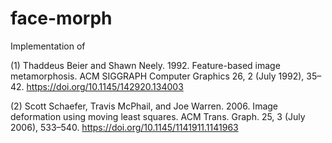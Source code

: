 # face-morph
Implementation of 

(1) Thaddeus Beier and Shawn Neely. 1992. Feature-based image metamorphosis. ACM SIGGRAPH Computer Graphics 26, 2 (July 1992), 35–42. https://doi.org/10.1145/142920.134003

(2) Scott Schaefer, Travis McPhail, and Joe Warren. 2006. Image deformation using moving least squares. ACM Trans. Graph. 25, 3 (July 2006), 533–540. https://doi.org/10.1145/1141911.1141963
